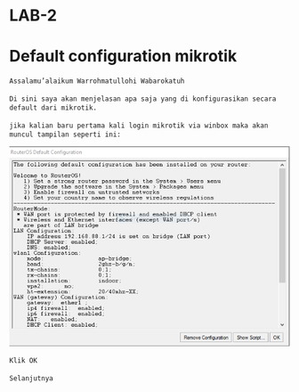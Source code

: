 # LAB-2
# Default configuration mikrotik
    Assalamu’alaikum Warrohmatullohi Wabarokatuh

    Di sini saya akan menjelasan apa saja yang di konfigurasikan secara default dari mikrotik.   

    jika kalian baru pertama kali login mikrotik via winbox maka akan muncul tampilan seperti ini:
![oy](dp.PNG)

    Klik OK  

    Selanjutnya
    

    
